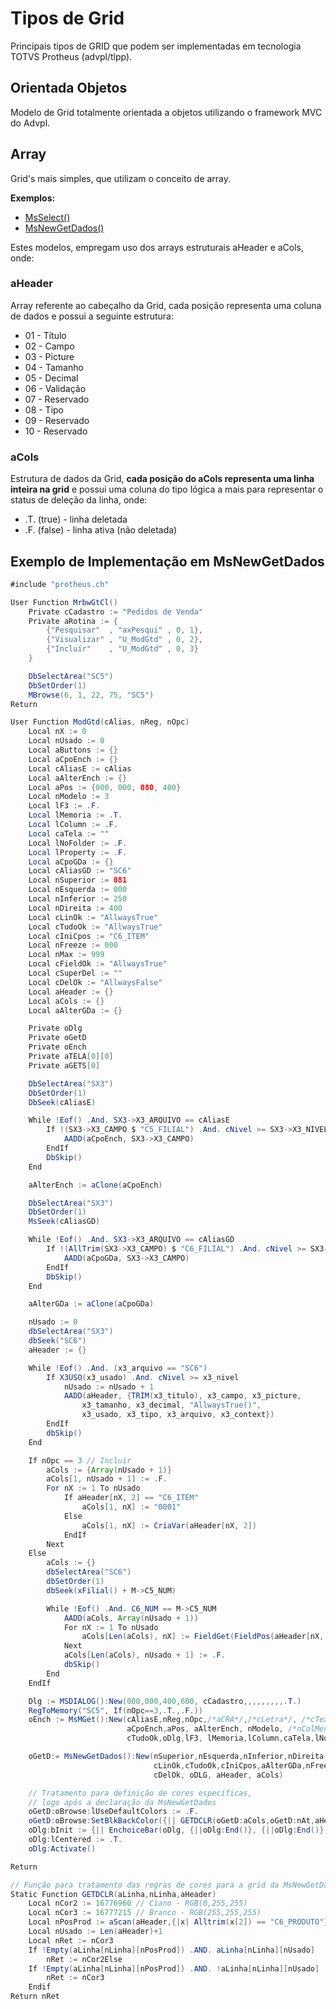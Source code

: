 # Tipos de Grid
Principais tipos de GRID que podem ser implementadas em tecnologia TOTVS Protheus (advpl/tlpp).

## Orientada Objetos
Modelo de Grid totalmente orientada a objetos utilizando o framework MVC do Advpl.

## Array
Grid's mais simples, que utilizam o conceito de array.

**Exemplos:**

* [MsSelect()](https://tdn.totvs.com/display/public/framework/MsSelect)
* [MsNewGetDados()](https://tdn.totvs.com/display/public/framework/MsNewGetDados)

Estes modelos, empregam uso dos arrays estruturais aHeader e aCols, onde:

### aHeader
Array referente ao cabeçalho da Grid, cada posição representa uma coluna de dados e possui a seguinte estrutura:
* 01 - Título
* 02 - Campo
* 03 - Picture
* 04 - Tamanho
* 05 - Decimal
* 06 - Validação
* 07 - Reservado
* 08 - Tipo
* 09 - Reservado
* 10 - Reservado


### aCols
Estrutura de dados da Grid, **cada posição do aCols representa uma linha inteira na grid** e possui uma coluna do tipo lógica a mais para representar o status de deleção da linha, onde:
* .T. (true) - linha deletada
* .F. (false) - linha ativa (não deletada)


## Exemplo de Implementação em MsNewGetDados
```java
#include "protheus.ch"

User Function MrbwGtCl()
    Private cCadastro := "Pedidos de Venda"
    Private aRotina := {
        {"Pesquisar"  , "axPesqui" , 0, 1},
        {"Visualizar" , "U_ModGtd" , 0, 2},
        {"Incluir"    , "U_ModGtd" , 0, 3}
    }

    DbSelectArea("SC5")
    DbSetOrder(1)
    MBrowse(6, 1, 22, 75, "SC5")
Return
```

```java
User Function ModGtd(cAlias, nReg, nOpc)
    Local nX := 0
    Local nUsado := 0
    Local aButtons := {}
    Local aCpoEnch := {}
    Local cAliasE := cAlias
    Local aAlterEnch := {}
    Local aPos := {000, 000, 080, 400}
    Local nModelo := 3
    Local lF3 := .F.
    Local lMemoria := .T.
    Local lColumn := .F.
    Local caTela := ""
    Local lNoFolder := .F.
    Local lProperty := .F.
    Local aCpoGDa := {}
    Local cAliasGD := "SC6"
    Local nSuperior := 081
    Local nEsquerda := 000
    Local nInferior := 250
    Local nDireita := 400
    Local cLinOk := "AllwaysTrue"
    Local cTudoOk := "AllwaysTrue"
    Local cIniCpos := "C6_ITEM"
    Local nFreeze := 000
    Local nMax := 999
    Local cFieldOk := "AllwaysTrue"
    Local cSuperDel := ""
    Local cDelOk := "AllwaysFalse"
    Local aHeader := {}
    Local aCols := {}
    Local aAlterGDa := {}

    Private oDlg
    Private oGetD
    Private oEnch
    Private aTELA[0][0]
    Private aGETS[0]

    DbSelectArea("SX3")
    DbSetOrder(1)
    DbSeek(cAliasE)

    While !Eof() .And. SX3->X3_ARQUIVO == cAliasE
        If !(SX3->X3_CAMPO $ "C5_FILIAL") .And. cNivel >= SX3->X3_NIVEL .And. X3Uso(SX3->X3_USADO)
            AADD(aCpoEnch, SX3->X3_CAMPO)
        EndIf
        DbSkip()
    End

    aAlterEnch := aClone(aCpoEnch)

    DbSelectArea("SX3")
    DbSetOrder(1)
    MsSeek(cAliasGD)

    While !Eof() .And. SX3->X3_ARQUIVO == cAliasGD
        If !(AllTrim(SX3->X3_CAMPO) $ "C6_FILIAL") .And. cNivel >= SX3->X3_NIVEL .And. X3Uso(SX3->X3_USADO)
            AADD(aCpoGDa, SX3->X3_CAMPO)
        EndIf
        DbSkip()
    End

    aAlterGDa := aClone(aCpoGDa)

    nUsado := 0
    dbSelectArea("SX3")
    dbSeek("SC6")
    aHeader := {}

    While !Eof() .And. (x3_arquivo == "SC6")
        If X3USO(x3_usado) .And. cNivel >= x3_nivel
            nUsado := nUsado + 1
            AADD(aHeader, {TRIM(x3_titulo), x3_campo, x3_picture,
                x3_tamanho, x3_decimal, "AllwaysTrue()",
                x3_usado, x3_tipo, x3_arquivo, x3_context})
        EndIf
        dbSkip()
    End

    If nOpc == 3 // Incluir
        aCols := {Array(nUsado + 1)}
        aCols[1, nUsado + 1] := .F.
        For nX := 1 To nUsado
            If aHeader[nX, 2] == "C6_ITEM"
                aCols[1, nX] := "0001"
            Else
                aCols[1, nX] := CriaVar(aHeader[nX, 2])
            EndIf
        Next
    Else
        aCols := {}
        dbSelectArea("SC6")
        dbSetOrder(1)
        dbSeek(xFilial() + M->C5_NUM)

        While !Eof() .And. C6_NUM == M->C5_NUM
            AADD(aCols, Array(nUsado + 1))
            For nX := 1 To nUsado
                aCols[Len(aCols), nX] := FieldGet(FieldPos(aHeader[nX, 2]))
            Next
            aCols[Len(aCols), nUsado + 1] := .F.
            dbSkip()
        End
    EndIf

    Dlg := MSDIALOG():New(000,000,400,600, cCadastro,,,,,,,,,.T.)
    RegToMemory("SC5", If(nOpc==3,.T.,.F.))
    oEnch := MsMGet():New(cAliasE,nReg,nOpc,/*aCRA*/,/*cLetra*/, /*cTexto*/,;
                          aCpoEnch,aPos, aAlterEnch, nModelo, /*nColMens*/, /*cMensagem*/,;
                          cTudoOk,oDlg,lF3, lMemoria,lColumn,caTela,lNoFolder,lProperty)

    oGetD:= MsNewGetDados():New(nSuperior,nEsquerda,nInferior,nDireita, nOpc,;
    							cLinOk,cTudoOk,cIniCpos,aAlterGDa,nFreeze,nMax,cFieldOk, cSuperDel,;
                                cDelOk, oDLG, aHeader, aCols)

    // Tratamento para definição de cores específicas,
    // logo após a declaração da MsNewGetDados
    oGetD:oBrowse:lUseDefaultColors := .F.
    oGetD:oBrowse:SetBlkBackColor({|| GETDCLR(oGetD:aCols,oGetD:nAt,aHeader)})
    oDlg:bInit := {|| EnchoiceBar(oDlg, {||oDlg:End()}, {||oDlg:End()},,aButtons)}
    oDlg:lCentered := .T.
    oDlg:Activate()

Return
```
```java
// Função para tratamento das regras de cores para a grid da MsNewGetDados
Static Function GETDCLR(aLinha,nLinha,aHeader)
    Local nCor2 := 16776960 // Ciano - RGB(0,255,255)
    Local nCor3 := 16777215 // Branco - RGB(255,255,255)
    Local nPosProd := aScan(aHeader,{|x| Alltrim(x[2]) == "C6_PRODUTO"})
    Local nUsado := Len(aHeader)+1
    Local nRet := nCor3
    If !Empty(aLinha[nLinha][nPosProd]) .AND. aLinha[nLinha][nUsado]
        nRet := nCor2Else
    If !Empty(aLinha[nLinha][nPosProd]) .AND. !aLinha[nLinha][nUsado]
        nRet := nCor3
    Endif
Return nRet
```

